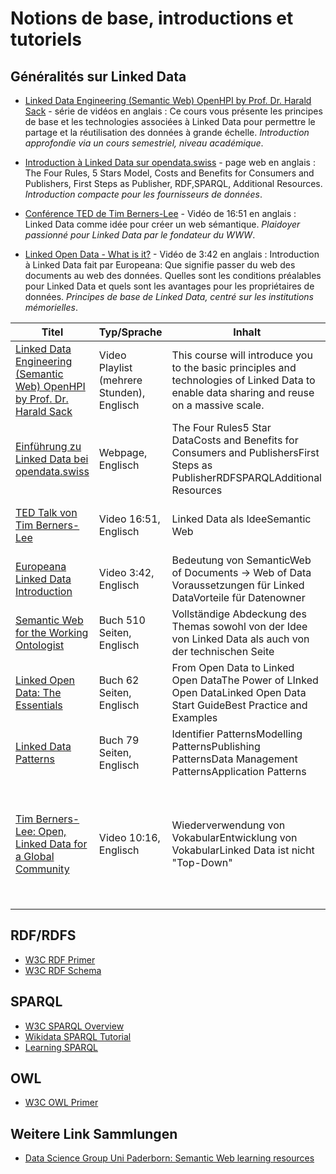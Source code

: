 # Notions de base, introductions et tutoriels

## Généralités sur Linked Data 

* [Linked Data Engineering (Semantic Web) OpenHPI by Prof. Dr. Harald Sack](https://www.youtube.com/playlist?list=PLoOmvuyo5UAfY6jb46jCpMoqb-dbVewxg) - série de vidéos en anglais : Ce cours vous présente les principes de base et les technologies associées à Linked Data pour permettre le partage et la réutilisation des données à grande échelle. _Introduction approfondie via un cours semestriel, niveau académique_.

* [Introduction à Linked Data sur opendata.swiss](https://handbook.opendata.swiss/de/content/glossar/bibliothek/linked-open-data.html) - page web en anglais : The Four Rules, 5 Stars Model, Costs and Benefits for Consumers and Publishers, First Steps as Publisher, RDF,SPARQL, Additional Resources. _Introduction compacte pour les fournisseurs de données_.

* [Conférence TED de Tim Berners-Lee](https://youtu.be/OM6XIICm_qo) - Vidéo de 16:51 en anglais : Linked Data comme idée pour créer un web sémantique. _Plaidoyer passionné pour Linked Data par le fondateur du WWW_.

* [Linked Open Data - What is it?](https://vimeo.com/36752317) - Vidéo de 3:42 en anglais : Introduction à Linked Data fait par Europeana: Que signifie passer du web des documents au web des données. Quelles sont les conditions préalables pour Linked Data et quels sont les avantages pour les propriétaires de données. _Principes de base de Linked Data, centré sur les institutions mémorielles_.

Titel                                                                                                                                               | Typ/Sprache                                | Inhalt                                                                                                                                      | Kommentar                                                                                                                                                                                          |
|-----------------------------------------------------------------------------------------------------------------------------------------------------|--------------------------------------------|---------------------------------------------------------------------------------------------------------------------------------------------|----------------------------------------------------------------------------------------------------------------------------------------------------------------------------------------------------|
| [Linked Data Engineering (Semantic Web) OpenHPI by Prof. Dr. Harald Sack](https://www.youtube.com/playlist?list=PLoOmvuyo5UAfY6jb46jCpMoqb-dbVewxg) | Video Playlist (mehrere Stunden), Englisch | This course will introduce you to the basic principles and technologies of Linked Data to enable data sharing and reuse on a massive scale. | Vertiefter Einstieg über einen Semesterkurs, akademisches Niveau                                                                                                                                   |
| [Einführung zu Linked Data bei opendata.swiss](https://handbook.opendata.swiss/de/content/glossar/bibliothek/linked-open-data.html)                 | Webpage, Englisch                          | The Four Rules5 Star DataCosts and Benefits for Consumers and PublishersFirst Steps as PublisherRDFSPARQLAdditional Resources               | Kompakte Einführung, auch für Data Owner                                                                                                                                                           |
| [TED Talk von Tim Berners-Lee](https://youtu.be/OM6XIICm_qo)                                                                                        | Video 16:51, Englisch                      | Linked Data als IdeeSemantic Web                                                                                                            | Leidenschaftliches Plädoyer für Linked Data vom Begründer des WWW                                                                                                                                  |
| [Europeana Linked Data Introduction](https://vimeo.com/36752317)                                                                                    | Video 3:42, Englisch                       | Bedeutung von SemanticWeb of Documents -> Web of Data Voraussetzungen für Linked DataVorteile für Datenowner                                | Grundidee von Linked Data, Fokus auf Gedächtnisinstitutionen                                                                                                                                       |
| [Semantic Web for the Working Ontologist](https://dl.acm.org/doi/book/10.1145/3382097)                                                              | Buch 510 Seiten, Englisch                  | Vollständige Abdeckung des Themas sowohl von der Idee von Linked Data als auch von der technischen Seite                                    | Standardwerk zum Thema                                                                                                                                                                             |
| [Linked Open Data: The Essentials](https://semantic-web.com/LOD-TheEssentials.pdf)                                                                  | Buch 62 Seiten, Englisch                   | From Open Data to Linked Open DataThe Power of LInked Open DataLinked Open Data Start GuideBest Practice and Examples                       | weniger Umfangreich, Fokus auf Entscheider, kommerzielles Interesse der Autoren                                                                                                                    |
| [Linked Data Patterns](https://patterns.dataincubator.org/book/index.html)                                                                          | Buch 79 Seiten, Englisch                   | Identifier PatternsModelling PatternsPublishing PatternsData Management PatternsApplication Patterns                                        | Best Practices für Linked Data Engineers, keine Einführung ins Thema Linked Data                                                                                                                   |
| [Tim Berners-Lee: Open, Linked Data for a Global Community](https://youtu.be/ga1aSJXCFe0)                                                           | Video 10:16, Englisch                      | Wiederverwendung von VokabularEntwicklung von VokabularLinked Data ist nicht "Top-Down"                                                     | Gute Erklärung, dass Linked Data nicht erst nach Konsens aller beteiligter erstellt werden kann, sondern man klein anfangen und diese Arbeit, egal was passiert, weiter- und wiederverwenden kann. |

## RDF/RDFS

* [W3C RDF Primer](https://www.w3.org/TR/rdf11-primer/)
* [W3C RDF Schema](https://www.w3.org/TR/rdf-schema/)

## SPARQL

* [W3C SPARQL Overview](https://www.w3.org/TR/sparql11-overview/)
* [Wikidata SPARQL Tutorial](https://www.wikidata.org/wiki/Wikidata:SPARQL_tutorial)
* [Learning SPARQL](http://www.learningsparql.com/)

## OWL

* [W3C OWL Primer](https://www.w3.org/TR/2012/REC-owl2-primer-20121211/)

## Weitere Link Sammlungen

* [Data Science Group Uni Paderborn: Semantic Web learning resources](https://dice-research.org/news/2022-07-26_Learn-RDF/)

